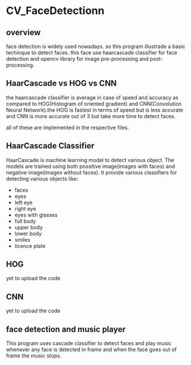 # CV_FaceDetectionn

## overview
face detection is widely used nowadays. so this program illustrade a basic techinque to detect faces.
this face use haarcascade classifier for face detection and opencv library for image pre-processing and post-processing.


## HaarCascade vs HOG vs CNN
the haarcascade classifier is average in case of speed and accuracy as compared to HOG(Histogram of oriented gradient) and CNN(Convolution Neural Network).the HOG is fastest in terms of speed but is less accurate and CNN is more accurate out of 3 but take more time to detect faces.

all of these are implemented in the respective files.

## HaarCascade Classifier
HaarCascade is machine learning model to detect various object. The models are trained using both possitive image(images with faces) and negative image(images without faces). It provide various classifiers for detecting various objects like:
- faces
- eyes
- left eye
- right eye
- eyes with glasses
- full body 
- upper body
- lower body
- smiles
- licence plate

##  HOG
yet to upload the code

## CNN
yet to upload the code

## face detection and music player
This program uses cascade classifier to detect faces and play music whenever any face is detected in frame and when the face goes out of frame the music stops.
